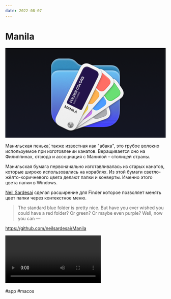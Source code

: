 ```yaml
---
date: 2022-08-07
---
```


# Manila

![Manila app icon](manila.png "Manila app icon")

Манильская пенька́, также известная как "абака", это грубое волокно используемое
при изготовлении канатов. Веращивается оно на Филиппинах, отсюда и ассоциация
с Манилой – столицей страны.

Манильская бумага первоначально изготавливалась из старых канатов,
которые широко использовались на кораблях. Из этой бумаги светло-жёлто-коричневого
цвета делают папки и конверты. Именно этого цвета папки в Windows.

[Neil Sardesai](https://twitter.com/neilsardesai) сделал расширение для Finder
которое позволяет менять цвет папки через контекстное меню.

> The standard blue folder is pretty nice. But have you ever wished you could
> have a red folder? Or green? Or maybe even purple? Well, now you can —

https://github.com/neilsardesai/Manila

<video controls>
  <source src="manila.mp4" type="video/mp4">
</video>

#app #macos
